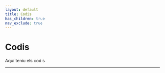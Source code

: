 ```yaml
---
layout: default
title: Codis
has_children: true
nav_exclude: true
---
```


<!-- # **Codis**
{: .no_toc }

## Continguts
{: .no_toc .text-delta }

1. TOC
{:toc} -->

# Codis

Aquí teniu els codis
<!-- {: .fs-6 .fw-300 } -->

---
